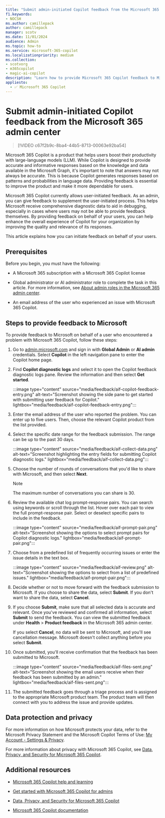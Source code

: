 ```yaml
---
title: "Submit admin-initiated Copilot feedback from the Microsoft 365 admin center"
f1.keywords:
- NOCSH
ms.author: camillepack
author: camillepack
manager: scotv
ms.date: 11/01/2024
audience: Admin
ms.topic: how-to
ms.service: microsoft-365-copilot
ms.localizationpriority: medium
ms.collection: 
- scotvorg
- m365copilot
- magic-ai-copilot
description: "Learn how to provide Microsoft 365 Copilot feedback to Microsoft on behalf of your users who encounter issues"
appliesto:
  - ✅ Microsoft 365 Copilot
---
```


# Submit admin-initiated Copilot feedback from the Microsoft 365 admin center

> [!VIDEO c67f2b9c-8ba4-44b5-8713-00063e92ba54]

Microsoft 365 Copilot is a product that helps users boost their productivity with large-language models (LLM). While Copilot is designed to provide accurate and informative responses based on the knowledge and data available in the Microsoft Graph, it's important to note that answers may not always be accurate. This is because Copilot generates responses based on patterns and probabilities in language data. Providing feedback is essential to improve the product and make it more dependable for users.

Microsoft 365 Copilot currently allows user-initiated feedback. As an admin, you can give feedback to supplement the user-initiated process. This helps Microsoft receive comprehensive diagnostic data to aid in debugging, especially in cases where users may not be able to provide feedback themselves. By providing feedback on behalf of your users, you can help enhance the overall experience of Copilot for your organization by improving the quality and relevance of its responses.

This article explains how you can initiate feedback on behalf of your users.

## Prerequisites

Before you begin, you must have the following:

- A Microsoft 365 subscription with a Microsoft 365 Copilot license

- Global administrator or AI administrator role to complete the task in this article. For more information, see [About admin roles in the Microsoft 365 admin center](/microsoft-365/admin/add-users/about-admin-roles).

- An email address of the user who experienced an issue with Microsoft 365 Copilot.

## Steps to provide feedback to Microsoft

To provide feedback to Microsoft on behalf of a user who encountered a problem with Microsoft 365 Copilot, follow these steps:

1. Go to [admin.microsoft.com](https://admin.microsoft.com) and sign in with **Global Admin** or **AI admin** credentials. Select **Copilot** in the left navigation pane to enter the Copilot home page.

2. Find **Copilot diagnostic logs** and select it to open the Copilot feedback diagnostic logs pane. Review the information and then select **Get started**.

   :::image type="content" source="media/feedback/aif-copilot-feedback-entry.png" alt-text="Screenshot showing the side pane to get started with submitting user feedback for Copilot." lightbox="media/feedback/aif-copilot-feedback-entry.png":::

3. Enter the email address of the user who reported the problem. You can enter up to five users. Then, choose the relevant Copilot product from the list provided.

4. Select the specific date range for the feedback submission. The range can be up to the past 30 days.

   :::image type="content" source="media/feedback/aif-collect-data.png" alt-text="Screenshot highlighting the entry fields for submitting Copilot diagnostic logs." lightbox="media/feedback/aif-collect-data.png":::

5. Choose the number of rounds of conversations that you'd like to share with Microsoft, and then select **Next**.

   > [!NOTE]
   > The maximum number of conversations you can share is 30.

6. Review the available chat log prompt-response pairs. You can search using keywords or scroll through the list. Hover over each pair to view the full prompt-response pair. Select or deselect specific pairs to include in the feedback.

   :::image type="content" source="media/feedback/aif-prompt-pair.png" alt-text="Screenshot showing the options to select prompt pairs for Copilot diagnostic logs." lightbox="media/feedback/aif-prompt-pair.png":::

7. Choose from a predefined list of frequently occurring issues or enter the issue details in the text box.

   :::image type="content" source="media/feedback/aif-review.png" alt-text="Screenshot showing the options to select from a list of predefined issues." lightbox="media/feedback/aif-prompt-pair.png":::

8. Decide whether or not to move forward with the feedback submission to Microsoft. If you choose to share the data, select **Submit**. If you don't want to share the data, select **Cancel**.

9. If you choose **Submit**, make sure that all selected data is accurate and relevant. Once you've reviewed and confirmed all information, select **Submit** to send the feedback. You can view the submitted feedback under **Health** > **Product feedback** in the Microsoft 365 admin center.

    If you select **Cancel**, no data will be sent to Microsoft, and you'll see cancellation message. Microsoft doesn't collect anything before you select **Submit**.

10. Once submitted, you'll receive confirmation that the feedback has been submitted to Microsoft.

    :::image type="content" source="media/feedback/aif-files-sent.png" alt-text="Screenshot showing the email users receive when their feedback has been submitted by an admin." lightbox="media/feedback/aif-files-sent.png":::

11. The submitted feedback goes through a triage process and is assigned to the appropriate Microsoft product team. The product team will then connect with you to address the issue and provide updates.

## Data protection and privacy

For more information on how Microsoft protects your data, refer to the Microsoft Privacy Statement and the Microsoft Copilot Terms of Use: [My Account - Settings & Privacy](https://myaccount.microsoft.com/settingsandprivacy/privacy).

For more information about privacy with Microsoft 365 Copilot, see [Data, Privacy, and Security for Microsoft 365 Copilot](microsoft-365-copilot-privacy.md).

## Additional resources

- [Microsoft 365 Copilot help and learning](https://support.microsoft.com/copilot)

- [Get started with Microsoft 365 Copilot for admins](microsoft-365-copilot-setup.md)

- [Data, Privacy, and Security for Microsoft 365 Copilot](microsoft-365-copilot-privacy.md)

- [Microsoft 365 Copilot documentation](/microsoft-365-copilot/)